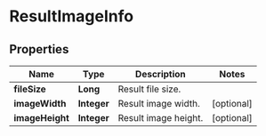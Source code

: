 
# ResultImageInfo

## Properties
Name | Type | Description | Notes
------------ | ------------- | ------------- | -------------
**fileSize** | **Long** | Result file size. | 
**imageWidth** | **Integer** | Result image width. |  [optional]
**imageHeight** | **Integer** | Result image height. |  [optional]



